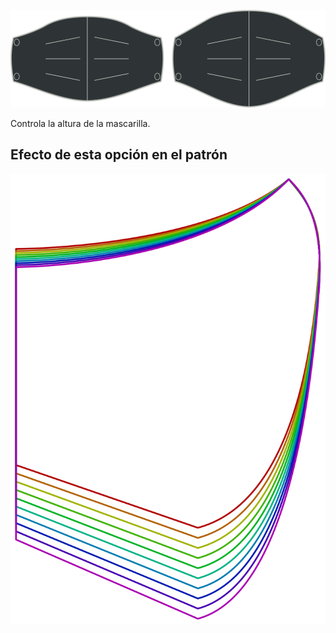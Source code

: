 ![Opción de altura](./height.svg)

Controla la altura de la mascarilla.


## Efecto de esta opción en el patrón
![Esta imagen muestra el efecto de esta opción superponiendo varias variantes que tienen un valor diferente para esta opción](florence_height_sample.svg "Efecto de esta opción en el patrón")